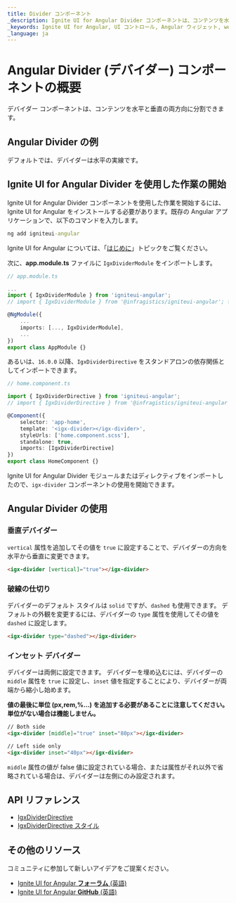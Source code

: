 ```yaml
---
title: Divider コンポーネント
_description: Ignite UI for Angular Divider コンポーネントは、コンテンツを水平と垂直の両方向に分割できます。
_keywords: Ignite UI for Angular, UI コントロール, Angular ウィジェット, web ウィジェット, UI ウィジェット, Angular, ネイティブ Angular コンポーネント スイート, Angular UI コンポーネント, ネイティブ Angular コンポーネント ライブラリ, Angular Divider コンポーネント, Angular Divider ディレクティブ, Angular Divider コントロール
_language: ja
---
```


# Angular Divider (デバイダー) コンポーネントの概要

<p class="highlight">デバイダー コンポーネントは、コンテンツを水平と垂直の両方向に分割できます。</p>

## Angular Divider の例

デフォルトでは、デバイダーは水平の実線です。


<code-view style="height:207px" 
           data-demos-base-url="{environment:demosBaseUrl}" 
           iframe-src="{environment:demosBaseUrl}/layouts/divider-sample-1" alt="Angular Divider の例">
</code-view>

## Ignite UI for Angular Divider を使用した作業の開始

Ignite UI for Angular Divider コンポーネントを使用した作業を開始するには、Ignite UI for Angular をインストールする必要があります。既存の Angular アプリケーションで、以下のコマンドを入力します。

```cmd
ng add igniteui-angular
```

Ignite UI for Angular については、「[はじめに](general/getting-started.md)」トピックをご覧ください。

次に、**app.module.ts** ファイルに `IgxDividerModule` をインポートします。

```typescript
// app.module.ts

...
import { IgxDividerModule } from 'igniteui-angular';
// import { IgxDividerModule } from '@infragistics/igniteui-angular'; for licensed package

@NgModule({
    ...
    imports: [..., IgxDividerModule],
    ...
})
export class AppModule {}
```

あるいは、`16.0.0` 以降、`IgxDividerDirective` をスタンドアロンの依存関係としてインポートできます。

```typescript
// home.component.ts

import { IgxDividerDirective } from 'igniteui-angular';
// import { IgxDividerDirective } from '@infragistics/igniteui-angular'; for licensed package

@Component({
    selector: 'app-home',
    template: '<igx-divider></igx-divider>',
    styleUrls: ['home.component.scss'],
    standalone: true,
    imports: [IgxDividerDirective]
})
export class HomeComponent {}
```

Ignite UI for Angular Divider モジュールまたはディレクティブをインポートしたので、`igx-divider` コンポーネントの使用を開始できます。

## Angular Divider の使用

### 垂直デバイダー
`vertical` 属性を追加してその値を `true` に設定することで、デバイダーの方向を水平から垂直に変更できます。

```html
<igx-divider [vertical]="true"></igx-divider>
```

<code-view style="height:238px" 
           data-demos-base-url="{environment:demosBaseUrl}" 
           iframe-src="{environment:demosBaseUrl}/layouts/divider-sample-2" >
</code-view>


### 破線の仕切り
デバイダーのデフォルト スタイルは `solid` ですが、`dashed` も使用できます。
デフォルトの外観を変更するには、デバイダーの `type` 属性を使用してその値を `dashed` に設定します。

```html
<igx-divider type="dashed"></igx-divider>
```

<code-view style="height:187px" 
           data-demos-base-url="{environment:demosBaseUrl}" 
           iframe-src="{environment:demosBaseUrl}/layouts/divider-sample-3" >
</code-view>


### インセット デバイダー
デバイダーは両側に設定できます。
デバイダーを埋め込むには、デバイダーの `middle` 属性を `true` に設定し、`inset` 値を指定することにより、デバイダーが両端から縮小し始めます。

**値の最後に単位 (px,rem,%...) を追加する必要があることに注意してください。単位がない場合は機能しません。**

```html
// Both side
<igx-divider [middle]="true" inset="80px"></igx-divider>

// Left side only 
<igx-divider inset="40px"></igx-divider>

```

<code-view style="height:311px" 
           data-demos-base-url="{environment:demosBaseUrl}" 
           iframe-src="{environment:demosBaseUrl}/layouts/divider-sample-4" >
</code-view>


`middle` 属性の値が false 値に設定されている場合、または属性がそれ以外で省略されている場合は、デバイダーは左側にのみ設定されます。

## API リファレンス
<div class="divider--half"></div>

* [IgxDividerDirective]({environment:angularApiUrl}/classes/igxdividerdirective.html)
* [IgxDividerDirective スタイル]({environment:sassApiUrl}/index.html#function-divider-theme)

## その他のリソース
<div class="divider--half"></div>

コミュニティに参加して新しいアイデアをご提案ください。
* [Ignite UI for Angular **フォーラム** (英語)](https://www.infragistics.com/community/forums/f/ignite-ui-for-angular)
* [Ignite UI for Angular **GitHub** (英語)](https://github.com/IgniteUI/igniteui-angular)

